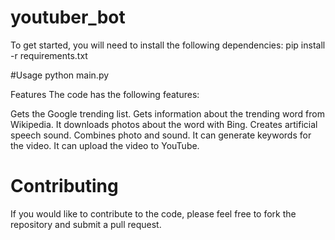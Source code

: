 # youtuber_bot

To get started, you will need to install the following dependencies:
pip install -r requirements.txt

#Usage
python main.py


Features
The code has the following features:

Gets the Google trending list.
Gets information about the trending word from Wikipedia.
It downloads photos about the word with Bing.
Creates artificial speech sound.
Combines photo and sound.
It can generate keywords for the video.
It can upload the video to YouTube.


# Contributing
If you would like to contribute to the code, please feel free to fork the repository and submit a pull request.
